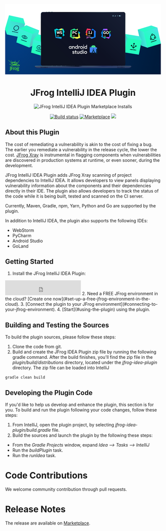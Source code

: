 [![](readme_image.png)](#readme)

<div style="text-align: center;">

# JFrog IntelliJ IDEA Plugin 

![JFrog IntelliJ IDEA Plugin Marketplace Installs](https://img.shields.io/jetbrains/plugin/d/9834-jfrog?label=Marketplace%20installs&color=blue&style=for-the-badge)

[![Build status](https://github.com/jfrog/jfrog-idea-plugin/actions/workflows/test.yml/badge.svg)](https://github.com/jfrog/jfrog-idea-plugin/actions/workflows/test.yml)
[![Marketplace](https://img.shields.io/jetbrains/plugin/v/9834-jfrog)](https://plugins.jetbrains.com/plugin/9834-jfrog)
[![](https://img.shields.io/badge/Docs-%F0%9F%93%96-blue)](https://www.jfrog.com/confluence/display/JFROG/JFrog+IntelliJ+IDEA+Plugin)

</div>

## About this Plugin
The cost of remediating a vulnerability is akin to the cost of fixing a bug.
The earlier you remediate a vulnerability in the release cycle, the lower the cost.
[JFrog Xray](https://jfrog.com/xray/) is instrumental in flagging components when vulnerabilities are discovered in production systems at runtime,
or even sooner, during the development.

JFrog IntelliJ IDEA Plugin adds JFrog Xray scanning of project dependencies to IntelliJ IDEA.
It allows developers to view panels displaying vulnerability information about the components and their dependencies directly in their IDE.
The plugin also allows developers to track the status of the code while it is being built, tested and scanned on the CI server.

Currently, Maven, Gradle, npm, Yarn, Python and Go are supported by the plugin.

In addition to IntelliJ IDEA, the plugin also supports the following IDEs:
* WebStorm
* PyCharm
* Android Studio
* GoLand

## Getting Started
1. Install the JFrog IntelliJ IDEA Plugin:
<iframe frameborder="none" width="245px" height="48px" src="https://plugins.jetbrains.com/embeddable/install/9834"></iframe>
2. Need a FREE JFrog environment in the cloud? [Create one now](#set-up-a-free-jfrog-environment-in-the-cloud).
3. [Connect the plugin to your JFrog environment](#connecting-to-your-jfrog-environment).
4. [Start](#using-the-plugin) using the plugin.

## Building and Testing the Sources

To build the plugin sources, please follow these steps:
1. Clone the code from git.
2. Build and create the JFrog IDEA Plugin zip file by running the following gradle command.
After the build finishes, you'll find the zip file in the *plugin/build/distributions* directory, located under the *jfrog-idea-plugin* directory.
The zip file can be loaded into IntelliJ

```
gradle clean build
```

## Developing the Plugin Code
If you'd like to help us develop and enhance the plugin, this section is for you.
To build and run the plugin following your code changes, follow these steps:

1. From IntelliJ, open the plugin project, by selecting *jfrog-idea-plugin/build.gradle* file.
2. Build the sources and launch the plugin by the following these steps:
* From the *Gradle Projects* window, expand *Idea --> Tasks -->  IntelliJ*
* Run the *buildPlugin* task.
* Run the *runIdea* task.

# Code Contributions
We welcome community contribution through pull requests.

# Release Notes
The release are available on [Marketplace](https://plugins.jetbrains.com/plugin/9834-jfrog/versions).

